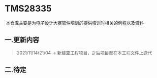 # TMS28335

​	本仓库主要是为电子设计大赛软件培训的提供培训时相关的例程以及资料

## 一.更新内容

> 2021/11/14/21/04 -> 新建空工程项目，之后项目都在本工程文件上迭代

## 二.待定